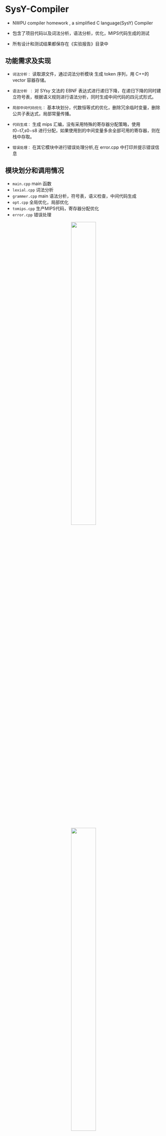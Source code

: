 # SysY-Compiler
- NWPU compiler homework , a simplified C language(SysY) Compiler 

- 包含了项目代码以及词法分析，语法分析，优化，MIPS代码生成的测试

- 所有设计和测试结果都保存在《实验报告》目录中

## 功能需求及实现

- `词法分析：` 读取源文件，通过词法分析模块 生成 token 序列，用 C++的 vector 容器存储。 

- `语法分析 ：` 对 SYsy 文法的 EBNF 表达式进行递归下降，在递归下降的同时建 立符号表，根据语义规则进行语法分析，同时生成中间代码的四元式形式。 

- `局部中间代码优化：` 基本块划分，代数恒等式的优化，删除冗余临时变量，删除公共子表达式，局部常量传播。 

- `代码生成：` 生成 mips 汇编，没有采用特殊的寄存器分配策略，使用 $t0-$t7,$s0-$s8 进行分配，如果使用到的中间变量多余全部可用的寄存器，则在栈中存取。 

- `错误处理：` 在其它模块中进行错误处理分析,在 error.cpp 中打印并提示错误信息

## 模块划分和调用情况
- `main.cpp` main 函数
- `lexial.cpp` 词法分析
- `grammer.cpp` main 语法分析，符号表，语义检查，中间代码生成
- `opt.cpp` 全局优化，局部优化
- `tomips.cpp` 生产MIPS代码，寄存器分配优化
- `error.cpp`  错误处理


<div align=center>
<image src="fig/1.png"  width="40%" height="50%">
</div>
  
  
<div align=center>
<image src="fig/2.png"  width="40%" height="50%">
</div>

## 运行时栈设计
<center>
  
| 运行时栈 | 
| ------ | 
| 参数 | 
| 返回地址 | 
| 保存的 fp 旧值 | 
| 被调用函数的运行时栈 临时变量和数据 | 
| .text | 
| .data | 
  
</center>
  
## 在Mars中的部分测试结果
  
<div align=center>
<image src="fig/3.jpg"  width="40%" height="50%">
</div>
